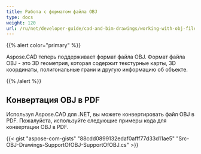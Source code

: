 ```yaml
---
title: Работа с форматом файла OBJ
type: docs
weight: 120
url: /ru/net/developer-guide/cad-and-bim-drawings/working-with-obj-file-format/
---
```


{{% alert color="primary" %}}

Aspose.CAD теперь поддерживает формат файла OBJ. Формат файла OBJ - это 3D геометрия, которая содержит текстурные карты, 3D координаты, полигональные грани и другую информацию об объекте.

{{% /alert %}}

## **Конвертация OBJ в PDF**

Используя Aspose.CAD для .NET, вы можете конвертировать файл OBJ в PDF. Пожалуйста, используйте следующие примеры кода для конвертации OBJ в PDF.

{{< gist "aspose-com-gists" "88cdd0899132edaf0afff77d33d11ae5" "Src-OBJ-Drawings-SupportOfOBJ-SupportOfOBJ.cs" >}}

